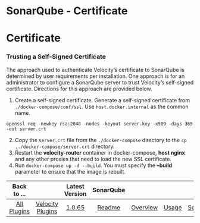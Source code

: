 
SonarQube - Certificate
=======================

# Certificate



### Trusting a Self-Signed Certificate



 The approach used to authenticate Velocity’s certificate to SonarQube is 
determined by user requirements per installation. One approach is for an administrator to configure a SonarQube server 
to trust Velocity’s self-signed certificate. Directions for this approach are provided below.
1. Create a self-signed 
certificate. Generate a self-signed certificate from `./docker-compose/conf/ssl`. Use `host.docker.internal` as the 
common name.

```
openssl req -newkey rsa:2048 -nodes -keyout server.key -x509 -days 365 -out server.crt
```
2. Copy the
 `server.crt` file from the `./docker-compose` directory to the `cp ../docker-compose/server.crt` directory.
3. Restart 
the **velocity-router** container in docker-compose, **host nginx** and any other proxies that need to load the new SSL 
certificate.
4. Run `docker-compose up -d --build`. You must specify the **–build** parameter to ensure that the image 
is rebuilt.




|Back to ...||Latest Version|SonarQube |||||
| :---: | :---: | :---: | :---: | :---: | :---: | :---: | :---: |
|[All Plugins](../../index.md)|[Velocity Plugins](../README.md)|[1.0.65]()|[Readme](README.md)|[Overview](overview.md)|[Usage](usage.md)|[Scripts](scripts.md)|[Downloads](downloads.md)|

